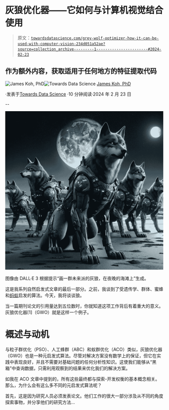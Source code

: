# 灰狼优化器——它如何与计算机视觉结合使用

> 原文：[`towardsdatascience.com/grey-wolf-optimizer-how-it-can-be-used-with-computer-vision-234d051a52ae?source=collection_archive---------1-----------------------#2024-02-23`](https://towardsdatascience.com/grey-wolf-optimizer-how-it-can-be-used-with-computer-vision-234d051a52ae?source=collection_archive---------1-----------------------#2024-02-23)

## 作为额外内容，获取适用于任何地方的特征提取代码

[](https://medium.com/@byjameskoh?source=post_page---byline--234d051a52ae--------------------------------)![James Koh, PhD](https://medium.com/@byjameskoh?source=post_page---byline--234d051a52ae--------------------------------)[](https://towardsdatascience.com/?source=post_page---byline--234d051a52ae--------------------------------)![Towards Data Science](https://towardsdatascience.com/?source=post_page---byline--234d051a52ae--------------------------------) [James Koh, PhD](https://medium.com/@byjameskoh?source=post_page---byline--234d051a52ae--------------------------------)

·发表于[Towards Data Science](https://towardsdatascience.com/?source=post_page---byline--234d051a52ae--------------------------------) ·10 分钟阅读·2024 年 2 月 23 日

--

![](img/0ae36c29dd516179526367721209f356.png)

图像由 DALL·E 3 根据提示“画一群未来派的灰狼，在夜晚的海滩上”生成。

这是我系列自然启发式文章的最后一部分。之前，我谈到了受遗传学、群体、蜜蜂和[蚂蚁](https://medium.com/towards-data-science/ant-colony-optimization-intuition-code-visualization-9412c369be81?sk=bf102aa2302b881607f393ec0ec0f374)启发的算法。今天，我将谈谈狼。

当一篇期刊论文的引用量达到五位数时，你就知道这项工作背后有着重大的意义。灰狼优化器[1]（GWO）就是这样一个例子。

# 概述与动机

与粒子群优化（PSO）、人工蜂群（ABC）和蚁群优化（ACO）类似，灰狼优化器（GWO）也是一种元启发式算法。尽管对解决方案没有数学上的保证，但它在实践中表现良好，并且不需要对基础问题的任何分析性知识。这使我们能够从“黑箱”中查询数据，只需利用观察到的结果来优化我们的解决方案。

如我在 ACO 文章中提到的，所有这些最终都与探索-开发权衡的基本概念相关。那么，为什么会有这么多不同的元启发式算法呢？

首先，这是因为研究人员必须发表论文。他们工作的很大一部分涉及从不同的角度探索事物，并分享他们的研究方法…

